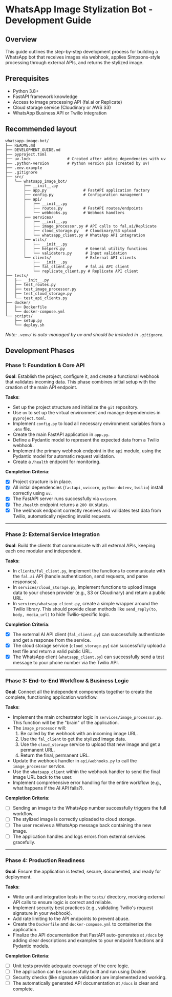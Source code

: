 # WhatsApp Image Stylization Bot - Development Guide

## Overview

This guide outlines the step-by-step development process for building a WhatsApp bot that receives images via webhook, applies Simpsons-style processing through external APIs, and returns the stylized image.

## Prerequisites

- Python 3.8+
- FastAPI framework knowledge
- Access to image processing API (fal.ai or Replicate)
- Cloud storage service (Cloudinary or AWS S3)
- WhatsApp Business API or Twilio integration

## Recommended layout

```text
whatsapp-image-bot/
├── README.md
├── DEVELOPMENT_GUIDE.md
├── pyproject.toml
├── uv.lock                # Created after adding dependencies with uv
├── .python-version        # Python version pin (created by uv)
├── .env.example
├── .gitignore
├── src/
│   └── whatsapp_image_bot/
│       ├── __init__.py
│       ├── app.py                # FastAPI application factory
│       ├── config.py             # Configuration management
│       ├── api/
│       │   ├── __init__.py
│       │   ├── routes.py         # FastAPI routes/endpoints
│       │   └── webhooks.py       # Webhook handlers
│       ├── services/
│       │   ├── __init__.py
│       │   ├── image_processor.py # API calls to fal.ai/Replicate
│       │   ├── cloud_storage.py   # Cloudinary/S3 upload
│       │   └── whatsapp_client.py # WhatsApp API integration
│       ├── utils/
│       │   ├── __init__.py
│       │   ├── helpers.py         # General utility functions
│       │   └── validators.py      # Input validation
│       └── clients/               # External API clients
│           ├── __init__.py
│           ├── fal_client.py      # fal.ai API client
│           └── replicate_client.py # Replicate API client
├── tests/
│   ├── __init__.py
│   ├── test_routes.py
│   ├── test_image_processor.py
│   ├── test_cloud_storage.py
│   └── test_api_clients.py
├── docker/
│   ├── Dockerfile
│   └── docker-compose.yml
└── scripts/
    ├── setup.py
    └── deploy.sh
```

_Note: `.venv/` is auto-managed by uv and should be included in `.gitignore`._

## Development Phases

### Phase 1: Foundation & Core API

**Goal**: Establish the project, configure it, and create a functional webhook that validates incoming data. This phase combines initial setup with the creation of the main API endpoint.

**Tasks**:

- Set up the project structure and initialize the `git` repository.
- Use `uv` to set up the virtual environment and manage dependencies in `pyproject.toml`.
- Implement `config.py` to load all necessary environment variables from a `.env` file.
- Create the main FastAPI application in `app.py`.
- Define a Pydantic model to represent the expected data from a Twilio webhook.
- Implement the primary webhook endpoint in the `api` module, using the Pydantic model for automatic request validation.
- Create a `/health` endpoint for monitoring.

**Completion Criteria**:

- [x] Project structure is in place.
- [x] All initial dependencies (`fastapi`, `uvicorn`, `python-dotenv`, `twilio`) install correctly using `uv`.
- [x] The FastAPI server runs successfully via `uvicorn`.
- [x] The `/health` endpoint returns a `200 OK` status.
- [x] The webhook endpoint correctly receives and validates test data from Twilio, automatically rejecting invalid requests.

---

### Phase 2: External Service Integration

**Goal**: Build the clients that communicate with all external APIs, keeping each one modular and independent.

**Tasks**:

- In `clients/fal_client.py`, implement the functions to communicate with the `fal.ai` API (handle authentication, send requests, and parse responses).
- In `services/cloud_storage.py`, implement functions to upload image data to your chosen provider (e.g., S3 or Cloudinary) and return a public URL.
- In `services/whatsapp_client.py`, create a simple wrapper around the Twilio library. This should provide clean methods like `send_reply(to, body, media_url)` to hide Twilio-specific logic.

**Completion Criteria**:

- [x] The external AI API client (`fal_client.py`) can successfully authenticate and get a response from the service.
- [x] The cloud storage service (`cloud_storage.py`) can successfully upload a test file and return a valid public URL.
- [x] The WhatsApp client (`whatsapp_client.py`) can successfully send a test message to your phone number via the Twilio API.

---

### Phase 3: End-to-End Workflow & Business Logic

**Goal**: Connect all the independent components together to create the complete, functioning application workflow.

**Tasks**:

- Implement the main orchestrator logic in `services/image_processor.py`. This function will be the "brain" of the application.
- The `image_processor` will:
  1.  Be called by the webhook with an incoming image URL.
  2.  Use the `fal_client` to get the stylized image data.
  3.  Use the `cloud_storage` service to upload that new image and get a permanent URL.
  4.  Return the final, permanent URL.
- Update the webhook handler in `api/webhooks.py` to call the `image_processor` service.
- Use the `whatsapp_client` within the webhook handler to send the final image URL back to the user.
- Implement comprehensive error handling for the entire workflow (e.g., what happens if the AI API fails?).

**Completion Criteria**:

- [ ] Sending an image to the WhatsApp number successfully triggers the full workflow.
- [ ] The stylized image is correctly uploaded to cloud storage.
- [ ] The user receives a WhatsApp message back containing the new image.
- [ ] The application handles and logs errors from external services gracefully.

---

### Phase 4: Production Readiness

**Goal**: Ensure the application is tested, secure, documented, and ready for deployment.

**Tasks**:

- Write unit and integration tests in the `tests/` directory, mocking external API calls to ensure logic is correct and reliable.
- Implement security best practices (e.g., validating Twilio's request signature in your webhook).
- Add rate limiting to the API endpoints to prevent abuse.
- Create the `Dockerfile` and `docker-compose.yml` to containerize the application.
- Finalize the API documentation that FastAPI auto-generates at `/docs` by adding clear descriptions and examples to your endpoint functions and Pydantic models.

**Completion Criteria**:

- [ ] Unit tests provide adequate coverage of the core logic.
- [ ] The application can be successfully built and run using Docker.
- [ ] Security checks (like signature validation) are implemented and working.
- [ ] The automatically generated API documentation at `/docs` is clear and complete.
